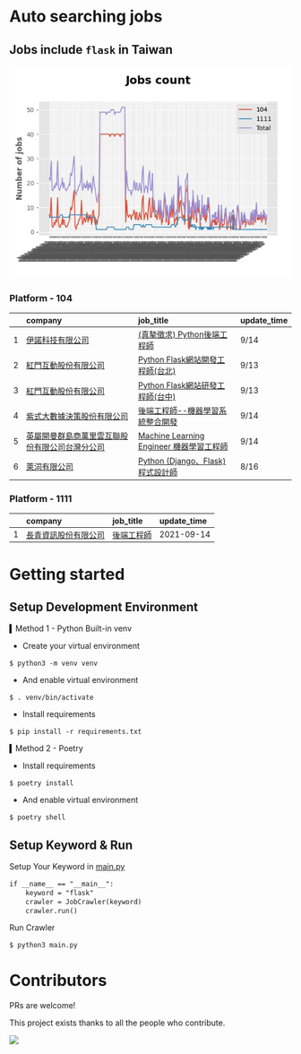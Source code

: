 # Auto searching jobs

## Jobs include `flask` in Taiwan 

 ![image](./doc/plot_img.jpg)


### Platform - 104


|    | company                                                                                      | job_title                                                                                      | update_time   |
|---:|:---------------------------------------------------------------------------------------------|:-----------------------------------------------------------------------------------------------|:--------------|
|  1 | [伊諾科技有限公司](https://www.104.com.tw/company/1a2x6bkxph?jobsource=jolist_d_date)                | [(真摯徵求) Python後端工程師](https://www.104.com.tw/job/70asp?jobsource=jolist_d_date)                 | 9/14          |
|  2 | [紅門互動股份有限公司](https://www.104.com.tw/company/oh4m67k?jobsource=jolist_d_relevance)            | [Python Flask網站開發工程師(台北)](https://www.104.com.tw/job/6xtfl?jobsource=jolist_d_relevance)       | 9/13          |
|  3 | [紅門互動股份有限公司](https://www.104.com.tw/company/oh4m67k?jobsource=jolist_d_relevance)            | [Python Flask網站研發工程師(台中)](https://www.104.com.tw/job/6kf9h?jobsource=jolist_d_relevance)       | 9/13          |
|  4 | [紫式大數據決策股份有限公司](https://www.104.com.tw/company/1a2x6bkygn?jobsource=jolist_d_date)           | [後端工程師--機器學習系統整合開發](https://www.104.com.tw/job/6p2d5?jobsource=jolist_d_date)                  | 9/14          |
|  5 | [英屬開曼群島商萬里雲互聯股份有限公司台灣分公司](https://www.104.com.tw/company/1a2x6bk5cu?jobsource=jolist_d_date) | [Machine Learning Engineer 機器學習工程師 ](https://www.104.com.tw/job/6c61u?jobsource=jolist_d_date) | 9/14          |
|  6 | [萊泀有限公司](https://www.104.com.tw/company/1a2x6blg3t?jobsource=jolist_d_relevance)             | [Python (Django、Flask)程式設計師](https://www.104.com.tw/job/7cs5e?jobsource=jolist_d_relevance)    | 8/16          |

### Platform - 1111


|    | company                                              | job_title                                      | update_time   |
|---:|:-----------------------------------------------------|:-----------------------------------------------|:--------------|
|  1 | [長青資訊股份有限公司](https://www.1111.com.tw/corp/71694811/) | [後端工程師](https://www.1111.com.tw/job/85012186/) | 2021-09-14    |



# Getting started
## Setup Development Environment
▍Method 1 - Python Built-in venv

- Create your virtual environment
```
$ python3 -m venv venv
```
- And enable virtual environment
```
$ . venv/bin/activate
```
- Install requirements
```
$ pip install -r requirements.txt 
```

▍Method 2 - Poetry
- Install requirements
```
$ poetry install
```
- And enable virtual environment
```
$ poetry shell
```

## Setup Keyword & Run

Setup Your Keyword in [main.py](./main.py#L88)
```
if __name__ == "__main__":
    keyword = "flask"
    crawler = JobCrawler(keyword)
    crawler.run()
```

Run Crawler
```
$ python3 main.py
```

# Contributors
PRs are welcome!

This project exists thanks to all the people who contribute.

<a href="https://github.com/hsuanchi/auto-search-flask-job/graphs/contributors">
  <img src="https://contrib.rocks/image?repo=hsuanchi/auto-search-flask-job"/>
</a>
